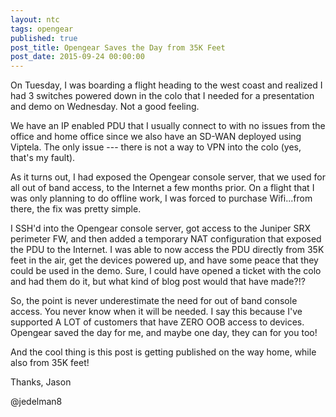 ```yaml
---
layout: ntc
tags: opengear
published: true
post_title: Opengear Saves the Day from 35K Feet
post_date: 2015-09-24 00:00:00
---
```


On Tuesday, I was boarding a flight heading to the west coast and realized I had 3 switches powered down in the colo that I needed for a presentation and demo on Wednesday.  Not a good feeling.

<!--more-->

We have an IP enabled PDU that I usually connect to with no issues from the office and home office since we also have an SD-WAN deployed using Viptela.  The only issue --- there is not a way to VPN into the colo (yes, that's my fault).

As it turns out, I had exposed the Opengear console server, that we used for all out of band access, to the Internet a few months prior.  On a flight that I was only planning to do offline work, I was forced to purchase Wifi...from there, the fix was pretty simple.  

I SSH'd into the Opengear console server, got access to the Juniper SRX perimeter FW, and then added a temporary NAT configuration that exposed the PDU to the Internet.  I was able to now access the PDU directly from 35K feet in the air, get the devices powered up, and have some peace that they could be used in the demo.  Sure, I could have opened a ticket with the colo and had them do it, but what kind of blog post would that have made?!? 

So, the point is never underestimate the need for out of band console access.  You never know when it will be needed.  I say this because I've supported A LOT of customers that have ZERO OOB access to devices.  Opengear saved the day for me, and maybe one day, they can for you too!

And the cool thing is this post is getting published on the way home, while also from 35K feet!


Thanks,
Jason

@jedelman8



